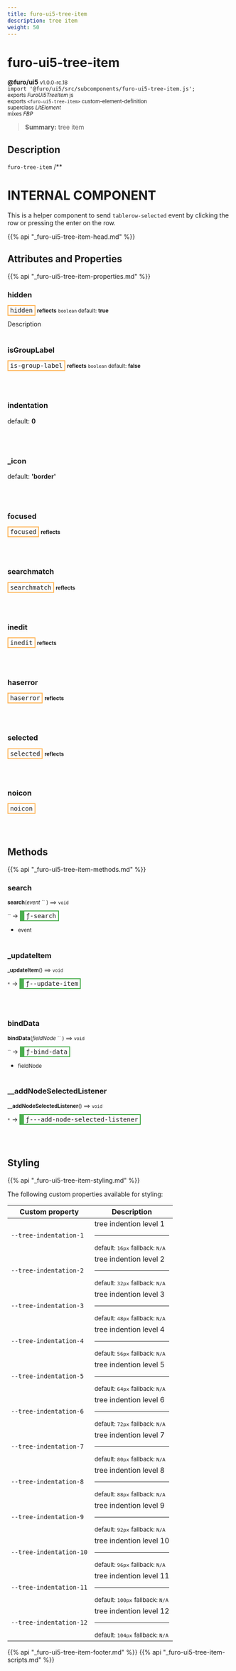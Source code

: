 ```yaml
---
title: furo-ui5-tree-item
description: tree item
weight: 50
---
```


# furo-ui5-tree-item
**@furo/ui5** <small>v1.0.0-rc.18</small>
<br>`import '@furo/ui5/src/subcomponents/furo-ui5-tree-item.js';`<small>
<br>exports *FuroUi5TreeItem* js
<br>exports `<furo-ui5-tree-item>` custom-element-definition
<br>superclass *LitElement*
<br> mixes *FBP*</small>

> **Summary:** tree item

## Description

`furo-tree-item`
/**
# INTERNAL COMPONENT
This is a helper component to send `tablerow-selected` event by clicking the row or pressing the enter on the row.

{{% api "_furo-ui5-tree-item-head.md" %}}

## Attributes and Properties
{{% api "_furo-ui5-tree-item-properties.md" %}}










### **hidden**

<span  style="border-width:2px; border-style: solid;border-color:  rgb(255, 182, 91);font-family:monospace; padding:2px 4px;">hidden</span> <small>**reflects**</small>
<small>`boolean` default: **true**</small>

Description
<br><br>

### **isGroupLabel**

<span  style="border-width:2px; border-style: solid;border-color:  rgb(255, 182, 91);font-family:monospace; padding:2px 4px;">is-group-label</span> <small>**reflects**</small>
<small>`boolean` default: **false**</small>


<br><br>

### **indentation**
default: **0**</small>


<br><br>

### **_icon**
default: **&#39;border&#39;**</small>


<br><br>

### **focused**

<span  style="border-width:2px; border-style: solid;border-color:  rgb(255, 182, 91);font-family:monospace; padding:2px 4px;">focused</span> <small>**reflects**</small>
</small>


<br><br>

### **searchmatch**

<span  style="border-width:2px; border-style: solid;border-color:  rgb(255, 182, 91);font-family:monospace; padding:2px 4px;">searchmatch</span> <small>**reflects**</small>
</small>


<br><br>

### **inedit**

<span  style="border-width:2px; border-style: solid;border-color:  rgb(255, 182, 91);font-family:monospace; padding:2px 4px;">inedit</span> <small>**reflects**</small>
</small>


<br><br>

### **haserror**

<span  style="border-width:2px; border-style: solid;border-color:  rgb(255, 182, 91);font-family:monospace; padding:2px 4px;">haserror</span> <small>**reflects**</small>
</small>


<br><br>

### **selected**

<span  style="border-width:2px; border-style: solid;border-color:  rgb(255, 182, 91);font-family:monospace; padding:2px 4px;">selected</span> <small>**reflects**</small>
</small>


<br><br>

### **noicon**

<span  style="border-width:2px; border-style: solid;border-color:  rgb(255, 182, 91);font-family:monospace; padding:2px 4px;">noicon</span>
</small>


<br><br>

## Methods
{{% api "_furo-ui5-tree-item-methods.md" %}}


### **search**
<small>**search**(*event* `` ) ⟹ `void`</small>

<small>`` </small> →
<span  style="border-width:2px 2px 2px 10px; border-style: solid;border-color:  rgb(76, 175, 80);font-family:monospace; padding:2px 4px;">ƒ-search</span>



- <small>event </small>
<br><br>

### **_updateItem**
<small>**_updateItem**() ⟹ `void`</small>

<small>`*`</small> →
<span  style="border-width:2px 2px 2px 10px; border-style: solid;border-color:  rgb(76, 175, 80);font-family:monospace; padding:2px 4px;">ƒ--update-item</span>



<br><br>

### **bindData**
<small>**bindData**(*fieldNode* `` ) ⟹ `void`</small>

<small>`` </small> →
<span  style="border-width:2px 2px 2px 10px; border-style: solid;border-color:  rgb(76, 175, 80);font-family:monospace; padding:2px 4px;">ƒ-bind-data</span>



- <small>fieldNode </small>
<br><br>



### **__addNodeSelectedListener**
<small>**__addNodeSelectedListener**() ⟹ `void`</small>

<small>`*`</small> →
<span  style="border-width:2px 2px 2px 10px; border-style: solid;border-color:  rgb(76, 175, 80);font-family:monospace; padding:2px 4px;">ƒ---add-node-selected-listener</span>



<br><br>














## Styling
{{% api "_furo-ui5-tree-item-styling.md" %}}

The following custom properties  available for styling:

Custom property | Description
----------------|-------------
`--tree-indentation-1` | tree indention level 1 <hr> <small>default: `16px`</small> <small>fallback: `N/A`</small>
`--tree-indentation-2` | tree indention level 2 <hr> <small>default: `32px`</small> <small>fallback: `N/A`</small>
`--tree-indentation-3` | tree indention level 3 <hr> <small>default: `48px`</small> <small>fallback: `N/A`</small>
`--tree-indentation-4` | tree indention level 4 <hr> <small>default: `56px`</small> <small>fallback: `N/A`</small>
`--tree-indentation-5` | tree indention level 5 <hr> <small>default: `64px`</small> <small>fallback: `N/A`</small>
`--tree-indentation-6` | tree indention level 6 <hr> <small>default: `72px`</small> <small>fallback: `N/A`</small>
`--tree-indentation-7` | tree indention level 7 <hr> <small>default: `80px`</small> <small>fallback: `N/A`</small>
`--tree-indentation-8` | tree indention level 8 <hr> <small>default: `88px`</small> <small>fallback: `N/A`</small>
`--tree-indentation-9` | tree indention level 9 <hr> <small>default: `92px`</small> <small>fallback: `N/A`</small>
`--tree-indentation-10` | tree indention level 10 <hr> <small>default: `96px`</small> <small>fallback: `N/A`</small>
`--tree-indentation-11` | tree indention level 11 <hr> <small>default: `100px`</small> <small>fallback: `N/A`</small>
`--tree-indentation-12` | tree indention level 12 <hr> <small>default: `104px`</small> <small>fallback: `N/A`</small>

{{% api "_furo-ui5-tree-item-footer.md" %}}
{{% api "_furo-ui5-tree-item-scripts.md" %}}
